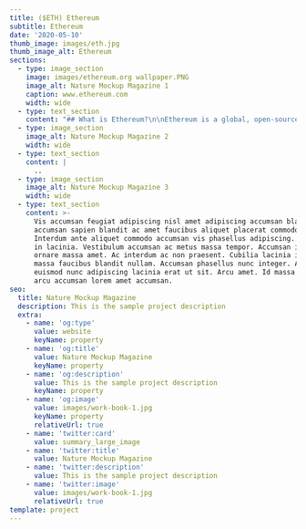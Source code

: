 ```yaml
---
title: ($ETH) Ethereum
subtitle: Ethereum
date: '2020-05-10'
thumb_image: images/eth.jpg
thumb_image_alt: Ethereum
sections:
  - type: image_section
    image: images/ethereum.org wallpaper.PNG
    image_alt: Nature Mockup Magazine 1
    caption: www.ethereum.com
    width: wide
  - type: text_section
    content: "## What is Ethereum?\n\nEthereum is a global, open-source platform for decentralized applications. In other words, the vision is to create a world computer that anyone can build applications in a decentralized manner; while all states and data are distributed and publicly accessible. Ethereum supports smart contracts in which developers can write code in order to program digital value. Examples of decentralized apps ([dapps](https://www.coingecko.com/en/glossary/decentralized-applications-dapps)) that are built on Ethereum includes token,\_[non-fungible tokens](https://www.coingecko.com/en/glossary/non-fungible-tokens), decentralized finance apps, lending protocol, decentralized exchanges, and much more.\n\n## What is a Smart Contract?\n\nA smart contract is a programmable contract that allows two counterparties to set conditions of a transaction without needing to trust another third party for the execution.\_\n\nFor example, if Alice wants to set up a trust fund to pay Bob $100 at the start of each month for the next 12 months, she can program a smart contract to:\n\n1.  Check the current date\_\n\n2.  At the start of each month, send Bob $100 automatically\n\n3.  Repeat until the fund in the smart contract is exhausted\n\nUsing a smart contract, Alice has bypassed the need to have a trusted third-party intermediary (lawyers, escrow agents etc) to send the trust fund to Bob and made the process transparent to all involved parties.\n\nSmart contracts work on the “if this, then that” principle. Whenever a certain condition is fulfilled, the smart contract will carry out the operation as programmed.\n\nWhat are the programming languages that are used to write smart contracts on Ethereum?\n\nThere are two popular programming languages that are typically used to write Ethereum smart contracts. The first one is called\_Solidity which has very close similarities to Javascript and C++. The other language is called Vyper which is relatively new that has very close similarities to Python.\n\n## Who created Ethereum?\n\nUnlike\_[bitcoin](https://www.coingecko.com/en/coins/bitcoin)\_in which the creator who is known as Satoshi Nakamoto is unknown. The founding team of Ethereum are known individuals which includes Vitalik Buterin, Mihai Alisie, Anthony Di lorio, Charles Hoskinson, Amir Chetrit, Joseph Lubin, Gavin Wood, and Jeffrey Wilke. Not all the founding members are still with the Ethereum Foundation, as some has moved on to work on other projects. For example, Charles Hoskinson has moved on to work on\_[Cardano](https://www.coingecko.com/en/coins/cardano), while Gavin Wood has moved on to work on\_[Polkadot](https://www.coingecko.com/en/coins/polkadot).\n\n## What is Ether?\n\nWhile Ethereum refers to the blockchain network. The native currency that flows within the Ethereum economy is called Ether (ETH). Ether is typically used to pay for transaction fees called Gas, and it is the base currency of the network.\n\n## What is Gas?\n\nOn Ethereum, all transactions and smart contract executions require a small fee to be paid. This fee is called Gas. In technical terms, Gas refers to the unit of measure on the amount of computational effort required to execute an operation or a smart contract. The more complex the execution operation is, the more gas is required to fulfill that operation. Gas fees are paid entirely in ETH.\_\n\nThe price of gas can fluctuate from time to time depending on the network demand. If there are more people interacting on the Ethereum blockchain such as transacting in ETH or executing a smart contract operation, due to the limited amount of computing resources on the network, Gas price can increase. Conversely when the network is under utilized, the market price of gas would decrease.\n"
  - type: image_section
    image_alt: Nature Mockup Magazine 2
    width: wide
  - type: text_section
    content: |
      ..
  - type: image_section
    image_alt: Nature Mockup Magazine 3
    width: wide
  - type: text_section
    content: >-
      Vis accumsan feugiat adipiscing nisl amet adipiscing accumsan blandit
      accumsan sapien blandit ac amet faucibus aliquet placerat commodo.
      Interdum ante aliquet commodo accumsan vis phasellus adipiscing. Ornare a
      in lacinia. Vestibulum accumsan ac metus massa tempor. Accumsan in lacinia
      ornare massa amet. Ac interdum ac non praesent. Cubilia lacinia interdum
      massa faucibus blandit nullam. Accumsan phasellus nunc integer. Accumsan
      euismod nunc adipiscing lacinia erat ut sit. Arcu amet. Id massa aliquet
      arcu accumsan lorem amet accumsan.
seo:
  title: Nature Mockup Magazine
  description: This is the sample project description
  extra:
    - name: 'og:type'
      value: website
      keyName: property
    - name: 'og:title'
      value: Nature Mockup Magazine
      keyName: property
    - name: 'og:description'
      value: This is the sample project description
      keyName: property
    - name: 'og:image'
      value: images/work-book-1.jpg
      keyName: property
      relativeUrl: true
    - name: 'twitter:card'
      value: summary_large_image
    - name: 'twitter:title'
      value: Nature Mockup Magazine
    - name: 'twitter:description'
      value: This is the sample project description
    - name: 'twitter:image'
      value: images/work-book-1.jpg
      relativeUrl: true
template: project
---
```

